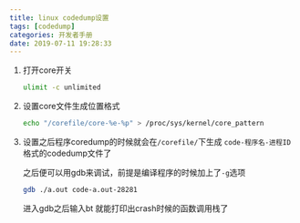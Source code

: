 ```yaml
---
title: linux codedump设置
tags: [codedump]
categories: 开发者手册
date: 2019-07-11 19:28:33
---
```


1. 打开core开关

   ```bash
   ulimit -c unlimited
   ```

2. 设置core文件生成位置格式

   ```bash
   echo "/corefile/core-%e-%p" > /proc/sys/kernel/core_pattern
   ```

3. 设置之后程序coredump的时候就会在`/corefile/`下生成 `code-程序名-进程ID`格式的codedump文件了 

   之后便可以用gdb来调试，前提是编译程序的时候加上了`-g`选项

   ```bash
   gdb ./a.out code-a.out-28281
   ```

   进入gdb之后输入bt 就能打印出crash时候的函数调用栈了
